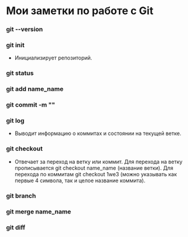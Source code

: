 # Мои заметки по работе с Git

### git --version

### git init
- Инициализирует репозиторий.
### git status

### git add name_name

### git commit -m ""

### git log
- Выводит информацию о коммитах и состоянии на текущей ветке.
### git checkout
- Отвечает за переход на ветку или коммит. Для перехода на ветку прописывается git checkout name_name (название ветки).
Для перехода по коммитам git checkout 1we3 (можно указывать как первые 4 символа, так и целое название коммита).
### git branch

### git merge name_name

### git diff